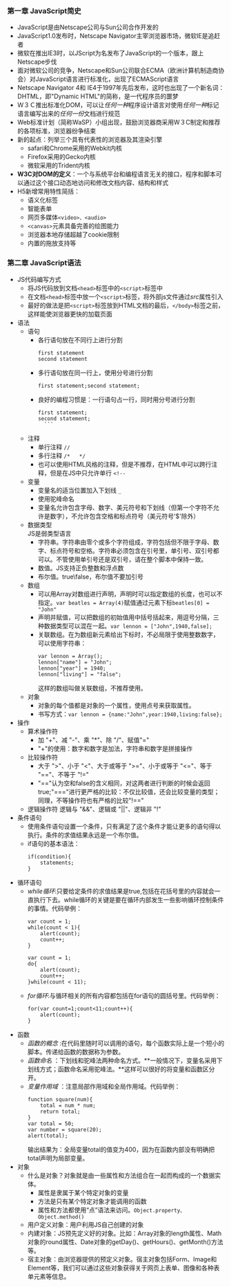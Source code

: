 ### 第一章 JavaScript简史
* JavaScript是由Netscape公司与Sun公司合作开发的
* JavaScript1.0发布时，Netscape Navigator主宰浏览器市场，微软IE是追赶者
* 微软在推出IE3时，以JScript为名发布了JavaScript的一个版本，跟上Netscape步伐
* 面对微软公司的竞争，Netscape和Sun公司联合ECMA（欧洲计算机制造商协会）对JavaScript语言进行标准化，出现了ECMAScript语言
* Netscape Navigator 4和 IE4于1997年先后发布，这时也出现了一个新名词：DHTML，即"Dynamic HTML"的简称，是一代程序员的噩梦
* Ｗ３Ｃ推出标准化DOM，可以让*任何一种*程序设计语言对使用*任何一种*标记语言编写出来的*任何一份*文档进行规范
* Web标准计划（简称WaSP）小组出现，鼓励浏览器商采用W３C制定和推荐的各项标准，浏览器纷争结束
* 新的起点：列举三个具有代表性的浏览器及其渲染引擎
    * safari和Chrome采用的Webkit内核
    * Firefox采用的Gecko内核
    * 微软采用的Trident内核
* **W3C对DOM的定义**：一个与系统平台和编程语言无关的接口，程序和脚本可以通过这个接口动态地访问和修改文档内容、结构和样式
* H5新增常用特性简括：
    * 语义化标签
    * 智能表单
    * 网页多媒体`<video>、<audio>`
    * `<canvas>`元素具备完善的绘图能力
    * 浏览器本地存储超越了cookie限制
    * 内置的拖放支持等

### 第二章 JavaScript语法
* JS代码编写方式
    * 将JS代码放到文档`<head>`标签中的`<script>`标签中
    * 在文档`<head>`标签中放一个`<script>`标签，将外部js文件通过*src*属性引入
    * 最好的做法是把`<script>`标签放到HTML文档的最后，`</body>`标签之前，这样能使浏览器更快的加载页面
* 语法
    * 语句
        * 各行语句放在不同行上进行分割
            ```
            first statement
            second statement
            ```
        * 多行语句放在同一行上，使用分号进行分割
            ```
            first statement;second statement;
            ```
        * 良好的编程习惯是：一行语句占一行，同时用分号进行分割
            ```
            first statement;
            second statement;
              ```
    * 注释
        * 单行注释 `//`
        * 多行注释 `/*   */`
        * 也可以使用HTML风格的注释，但是不推荐，在HTML中可以跨行注释，但是在JS中只允许单行 `<!--`
    * 变量
        * 变量名的适当位置加入下划线 `_`
        * 使用驼峰命名
        * 变量名允许包含字母、数字、美元符号和下划线（但第一个字符不允许是数字），不允许包含空格和标点符号（美元符号'$'除外）
    * 数据类型<br/>
    JS是弱类型语言
        * 字符串。字符串由零个或多个字符组成，字符包括但不限于字母、数字、标点符号和空格。字符串必须包含在引号里，单引号、双引号都可以。不管使用单引号还是双引号，请在整个脚本中保持一致。
        * 数值。JS支持正负整数和浮点数
        * 布尔值。true\false，布尔值不要加引号
    * 数组
        * 可以用Array对数组进行声明，声明时可以指定数组的长度，也可以不指定。`var beatles = Array(4)`赋值通过元素下标`beatles[0] = "John"`
        * 声明并赋值，可以把数组的初始值用中括号括起来，用逗号分隔，三种数据类型可以混在一起。`var lennon = ["John",1940,false];`
        * 关联数组。在为数组新元素给出下标时，不必局限于使用整数数字，可以使用字符串：
            ```
            var lennon = Array();
            lennon["name"] = "John";
            lennon["year"] = 1940;
            lennon["living"] = "false";
            ```
            这样的数组叫做关联数组，不推荐使用。
    * 对象
        * 对象的每个值都是对象的一个属性，使用点号来获取属性。      
        * 书写方式：`var lennon = {name:"John",year:1940,living:false};`
* 操作
    * 算术操作符
        * 加 "+"、减 "-"、乘 "*"、除 "/"、赋值"="
        * "+"的使用：数字和数字是加法，字符串和数字是拼接操作
    * 比较操作符
        * 大于 ">"、小于 "<"、大于或等于 ">="、小于或等于 "<="、等于 "=="、不等于 "!="
        * "=="认为空和false的含义相同，对这两者进行判断的时候会返回true;"==="进行更严格的比较：不仅比较值，还会比较变量的类型；同理，不等操作符也有严格的比较"!=="
    * 逻辑操作符
        逻辑与 "&&"、逻辑或 "||"、逻辑非 "!"
* 条件语句
    * 使用条件语句设置一个条件，只有满足了这个条件才能让更多的语句得以执行。条件的求值结果永远是一个布尔值。
    * if语句的基本语法：
        ```
        if(condition){
            statements;
        }
        ```
* 循环语句
    * *while循环*:只要给定条件的求值结果是true,包括在花括号里的内容就会一直执行下去。while循环的关键是要在循环内部发生一些影响循环控制条件的事情。代码举例：
        ```
        var count = 1;
        while(count < 1){
            alert(count);
            count++;
        }
        ```
        ```
        var count = 1;
        do{
            alert(count);
            count++;
        }while(count < 11);
        ```
    * *for循环*:与循环相关的所有内容都包括在for语句的圆括号里。代码举例：
        ```
        for(var count=1;count<11;count++){
            alert(count);
        }
        ```
* 函数
    * *函数的概念* :在代码里随时可以调用的语句，每个函数实际上是一个短小的脚本。传递给函数的数据称为参数。
    * *函数命名* ：下划线和驼峰法两种命名方式。**一般情况下，变量名采用下划线方式；函数命名采用驼峰法。**这样可以很好的将变量和函数区分开。
    * *变量作用域* ：注意局部作用域和全局作用域。代码举例：
        ```
        function square(num){
            total = num * num;
            return total;
        }
        var total = 50;
        var number = square(20);
        alert(total);
        ```
        输出结果为：全局变量total的值变为400，因为在函数内部没有明确把total声明为局部变量。
* 对象
    * 什么是对象？对象就是由一些属性和方法组合在一起而构成的一个数据实体。
        * 属性是隶属于某个特定对象的变量
        * 方法是只有某个特定对象才能调用的函数
        * 属性和方法都使用“点”语法来访问。`Object.property、Object.method()`
    * 用户定义对象：用户利用JS自己创建的对象
    * 内建对象：JS预先定义好的对象。比如：Array对象的length属性、Math对象的round属性、Date对象的getDay()、getHours()、getMonth()方法等。
    * 宿主对象：由浏览器提供的预定义对象。宿主对象包括Form、Image和Element等，我们可以通过这些对象获得关于网页上表单、图像和各种表单元素等信息。
